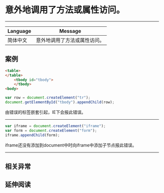 
# 意外地调用了方法或属性访问。

----

| Language | Message                      |
|----------|------------------------------|
| 简体中文 | 意外地调用了方法或属性访问。 |

## 案例

```html
<table>
</table>
    <tbody id="tbody">
    </tbody>
<body>
```
```javascript
var row = document.createElement("tr");
document.getElementById("tbody").appendChild(row);
```
由错误的标签嵌套引起，IE下会报此错误。

----

```javascript
var iframe = document.createElement("iframe");
var form = document.createElement("form");
iframe.appendChild(form);
```
iframe还没有添加到document中时向iframe中添加子节点报此错误。

----

## 相关异常


## 延伸阅读

